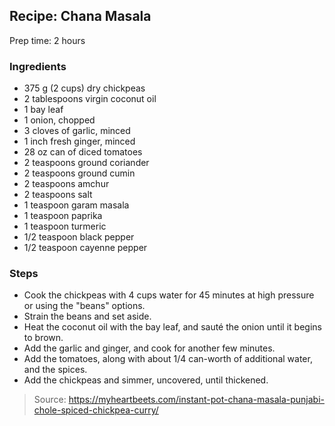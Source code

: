 ## Recipe: Chana Masala
Prep time: 2 hours  


### Ingredients
 - 375 g (2 cups) dry chickpeas
 - 2 tablespoons virgin coconut oil
 - 1 bay leaf
 - 1 onion, chopped
 - 3 cloves of garlic, minced
 - 1 inch fresh ginger, minced
 - 28 oz can of diced tomatoes
 - 2 teaspoons ground coriander
 - 2 teaspoons ground cumin
 - 2 teaspoons amchur
 - 2 teaspoons salt
 - 1 teaspoon garam masala
 - 1 teaspoon paprika
 - 1 teaspoon turmeric
 - 1/2 teaspoon black pepper
 - 1/2 teaspoon cayenne pepper

### Steps
 - Cook the chickpeas with 4 cups water for 45 minutes at high pressure or using the "beans" options.
 - Strain the beans and set aside.
 - Heat the coconut oil with the bay leaf, and sauté the onion until it begins to brown.
 - Add the garlic and ginger, and cook for another few minutes.
 - Add the tomatoes, along with about 1/4 can-worth of additional water, and the spices.
 - Add the chickpeas and simmer, uncovered, until thickened.

> Source: https://myheartbeets.com/instant-pot-chana-masala-punjabi-chole-spiced-chickpea-curry/